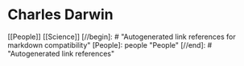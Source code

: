 # Charles Darwin

[[People]] [[Science]]
[//begin]: # "Autogenerated link references for markdown compatibility"
[People]: people "People"
[//end]: # "Autogenerated link references"
